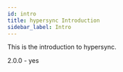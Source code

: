 ```yaml
---
id: intro
title: hypersync Introduction
sidebar_label: Intro
---
```


This is the introduction to hypersync.

2.0.0 - yes
